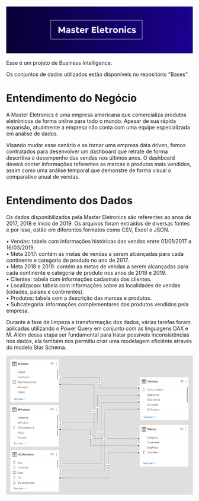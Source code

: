 ![](Layout/FundoGithub.png)

Esse é um projeto de Business Intelligence.

Os conjuntos de dados utilizados estão disponíveis no repositório "Bases".

# Entendimento do Negócio

A Master Eletronics é uma empresa americana que comercializa produtos eletrônicos de forma online para todo o mundo. Apesar de sua rápida expansão, atualmente a empresa não conta com uma equipe especializada em análise de dados. 

Visando mudar esse cenário e se tornar uma empresa data driven, fomos contratados para desenvolver um dashboard que retrate de forma descritiva o desempenho das vendas nos últimos anos. O dashboard deverá conter informações referentes as marcas e produtos mais vendidos, assim como uma análise temporal que demonstre de forma visual o comparativo anual de vendas. 

# Entendimento dos Dados

Os dados disponibilizados pela Master Eletronics são referentes ao anos de 2017, 2018 e início de 2019. Os arquivos foram extraídos de diversas fontes e por isso, estão em diferentes formatos como CSV, Excel e JSON. 

• Vendas: tabela com informações históricas das vendas entre 01/01/2017 a 16/03/2019. <br>
• Meta 2017: contém as metas de vendas a serem alcançadas para cada continente e categoria de produto no ano de 2017. <br>
• Meta 2018 e 2019: contém as metas de vendas a serem alcançadas para cada continente e categoria de produto nos anos de 2018 e 2019. <br>
• Clientes: tabela com informações cadastrais dos clientes. <br>
• Localizacao: tabela com informações sobre as localidades de vendas (cidades, países e continentes). <br>
• Produtos: tabela com a descrição das marcas e produtos. <br>
• Subcategoria: informações complementares dos produtos vendidos pela empresa. <br>



Durante a fase de limpeza e transformação dos dados, várias tarefas foram aplicadas utilizando o Power Query em conjunto com as linguagens DAX e M. Além dessa etapa ser fundamental para tratar possíveis inconsistências nos dados, ela também nos permitiu criar uma modelagem eficiênte através do modelo Star Schema. 

![](Modelagem/ModelagemStarSchema.png)
